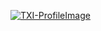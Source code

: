 [![TXI-ProfileImage](https://user-images.githubusercontent.com/6024941/197265374-2a75e835-b312-4405-a3d9-1cd94179700a.jpg)](https://txidigital.com/)
